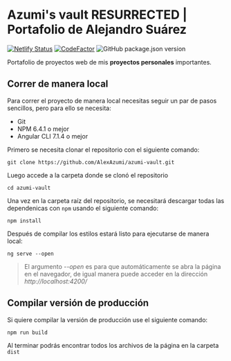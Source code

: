 # Azumi's vault RESURRECTED | Portafolio de Alejandro Suárez

[![Netlify Status](https://api.netlify.com/api/v1/badges/08aeba77-f0fc-4b0a-88c2-c3801a418eda/deploy-status)](https://app.netlify.com/sites/azumi-vault/deploys)
[![CodeFactor](https://www.codefactor.io/repository/github/alexazumi/azumi-vault/badge)](https://www.codefactor.io/repository/github/alexazumi/azumi-vault-resurrected)
![GitHub package.json version](https://img.shields.io/github/package-json/v/AlexAzumi/azumi-vault-resurected)

Portafolio de proyectos web de mis **proyectos personales** importantes.

## Correr de manera local

Para correr el proyecto de manera local necesitas seguir un par de pasos sencillos, pero para ello se necesita:

- Git
- NPM 6.4.1 o mejor
- Angular CLI 7.1.4 o mejor

Primero se necesita clonar el repositorio con el siguiente comando:

```
git clone https://github.com/AlexAzumi/azumi-vault.git
```

Luego accede a la carpeta donde se clonó el repositorio

```
cd azumi-vault
```

Una vez en la carpeta raíz del repositorio, se necesitará descargar todas las dependenicas con `npm` usando el siguiente comando:

```
npm install
```

Después de compilar los estilos estará listo para ejecutarse de manera local:

```
ng serve --open
```

> El argumento _--open_ es para que automáticamente se abra la página en el navegador, de igual manera puede acceder en la dirección _http://localhost:4200/_

## Compilar versión de producción

Si quiere compilar la versión de producción use el siguiente comando:

```
npm run build
```

Al terminar podrás encontrar todos los archivos de la página en la carpeta `dist`

